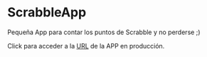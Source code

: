 # ScrabbleApp

Pequeña App para contar los puntos de Scrabble y no perderse ;)

Click para acceder a la [URL](https://scrabble-app.vercel.app/) de la APP en producción.

